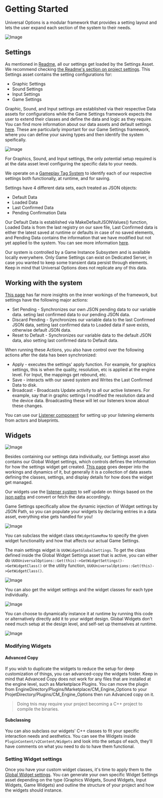 # Getting Started

Universal Options is a modular framework that provides a setting layout and lets the user expand each section of the system to their needs.  

![Image](/Resources/Game/SS_Graphics_UI.JPG)    

## Settings

As mentioned in [Readme](/README.md), all our settings get loaded by the Settings Asset. We recommend checking [the Readme's section on project settings](/README.md#loading-settings). This Settings asset contains the setting configurations for:  

* Graphic Settings  
* Sound Settings  
* Input Settings  
* Game Settings  

Graphic, Sound, and Input settings are established via their respective Data assets for configurations while the Game Settings framework expects the user to extend their classes and define the data and logic as they require. You can find more information about our data assets and default settings [here](/UnderstandingAssets.md). These are particularly important for our Game Settings framework, where you can define your saving types and then identify the system speifically.  

![Image](/Resources/Framework/SS_SettingsAsset_Minimzed.JPG)    

For Graphics, Sound, and Input settings, the only potential setup required is at the data asset level configuring the specific data to your needs.  

We operate on a [Gameplay Tag System](/HowSettingsWork.md#gameplay-tag-system) to identify each of our respective settings both functionally, at runtime, and for saving.  

Settings have 4 different data sets, each treated as JSON objects:  

* Default Data  
* Loaded Data
* Last Confirmed Data  
* Pending Confirmation Data  

Our Default Data is established via MakeDefaultJSONValues() function, Loaded Data is from the last registry on our save file, Last Confirmed data is either the latest saved at runtime or defaults in case of no saved elements, and Pending Data contains the information that we have modified but not yet applied to the system. You can see more information [here](/HowSettingsWork.md).  

Our system is controlled by a Game Instance Subsystem and is available locally everywhere. Only Game Settings can exist on Dedicated Server, in case you wanted to keep some transient data persist through elements. Keep in mind that Universal Options does not replicate any of this data.  

## Working with the system

[This page](/WorkingWithTheSettingsSystem.md) has far more insights on the inner workings of the framework, but settings have the following major actions:  

* Set Pending - Synchronizes our own JSON pending data to our variable data. seting last confirmed data to our pending JSON data.  
* Discard Pending - Synchronizes our variable data to the last Confirmed JSON data, setting last confirmed data to Loaded data if save exists, otherwise default JSON data.    
* Reset to Default - Synchronizes our variable data to the default JSON data, also setting last confirmed data to Default data.  

When running these Actions, you also have control over the following actions after the data has been synchronized:  

* Apply - executes the settings' apply function. For example, for graphics settings, this is when the quality, resolution, etc is applied at the engine level. For Input, the mappings get rebound, etc.  
* Save - interacts with our saved system and Writes the Last Confirmed Data to disk.  
* Broadcast - Broadcasts Update activity to all our active listeners. For example, say that in graphic settings I modified the resolution data and the device data. Broadcasting these will let our listeners know about these changes.  

You can use our [Listener component](/WorkingWithTheSettingsSystem.md#responding-to-changes) for setting up your listening elements from actors and blueprints.  

## Widgets

![Image](/Resources/Widgets/SS_GlobalWidget_Settings.JPG)  

Besides containing our settings data individually, our Settings asset also contains our Global Widget settings, which controls defines the information for how the settings widget get created. [This page](/WorkingWithWidgets.md) goes deeper into the workings and dynamics of it, but generally it is a collection of data assets defining the classes, settings, and display details for how does the widget get managed.  

Our widgets use the [listener system](/WorkingWithTheSettingsSystem.md#responding-to-changes)  to self update on things based on the [json paths](/HowSettingsWork.md#accessing-and-paths) and convert or fetch the data accordingly.  

Game Settings specifically allow the dynamic injection of Widget settings by JSON Path, so you can populate your widgets by declaring entries in a data asset, everything else gets handled for you!  

![Image](/Resources/Widgets/SS_GameWidget_Settings.JPG)    

You can subclass the widget class `UOWidgetGameRow` to specify the given widget functionality and how that affects our actual Game Settings.  

The main settings widget is `UUOWidgetGlobalSettings`. To get the class defined inside the Global Widget Settings asset that is active, you can either do `UUOUniversalOptions::Get(this)->GetWidgetSettings()->GetWidgetClass()` or the utility function, `UUOUniversalOptions::Get(this)->GetWidgetClass()`.  

![Image](/Resources/Widgets/SS_Graph_GetGlobalWidget.JPG)  

You can also get the widget settings and the widget classes for each type individually.  

![Image](/Resources/Widgets/SS_Graph_GetWidgetSettings.JPG)  

You can choose to dynamically instance it at runtime by running this code or alternatively directly add it to your widget design. Global Widgets don't need much setup at the design level, and self-set up themselves at runtime.  

![Image](/Resources/Widgets/SS_GlobalWidget_SpawnNode.JPG)  

### Modifying Widgets

#### Advanced Copy 

If you wish to duplicate the widgets to reduce the setup for deep customization of things, you can advanced-copy the widgets folder. Keep in mind that Advanced Copy does not work for any files that are installed at the engine level, such as Marketplace Plugins. You can move the plugin from EngineDirectory/Plugins/Marketplace/CM_Engine_Options to your ProjetDirectory/Plugins/CM_Engine_Options then run Advanced copy on it.  
> Doing tnis may require your project becoming a C++ project to compile the binaries.  

#### Subclassing

You can also subclass our widgets' C++ classes to fit your specific interaction needs and aesthetics. You can see the Widgets inside `PluginContent/v2Content/Widgets` and look into the setups of each, they'll have comments on what you need to do to have them functional.  

### Setting Widget settings

Once you have your custom widget classes, it's time to apply them to the [Global Widget settings](/WorkingWithWidgets.md). You can generate your own specific Widget Settings asset depending on the type (Graphics Widgets, Sound Widgets, Input Widgets, Game Widgets) and outline the structure of your project and how the widgets should instance.  
